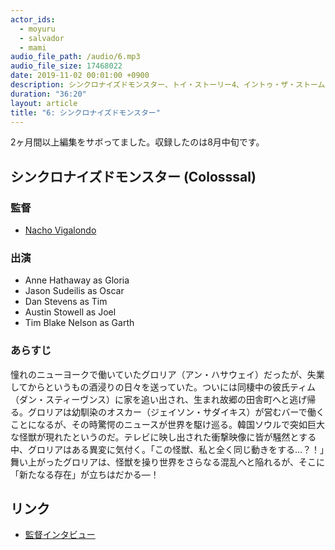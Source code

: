```yaml
---
actor_ids:
  - moyuru
  - salvador
  - mami
audio_file_path: /audio/6.mp3
audio_file_size: 17468022
date: 2019-11-02 00:01:00 +0900
description: シンクロナイズドモンスター、トイ・ストーリー4、イントゥ・ザ・ストーム、山崎貴監督などの話をしました。
duration: "36:20"
layout: article
title: "6: シンクロナイズドモンスター"
---
```



2ヶ月間以上編集をサボってました。収録したのは8月中旬です。

## シンクロナイズドモンスター (Colosssal)

### 監督
- [Nacho Vigalondo](https://www.imdb.com/name/nm1443023/)

### 出演
- Anne Hathaway as Gloria
- Jason Sudeilis as Oscar
- Dan Stevens as Tim
- Austin Stowell as Joel
- Tim Blake Nelson as Garth

### あらすじ
憧れのニューヨークで働いていたグロリア（アン・ハサウェイ）だったが、失業してからというもの酒浸りの日々を送っていた。ついには同棲中の彼氏ティム（ダン・スティーヴンス）に家を追い出され、生まれ故郷の田舎町へと逃げ帰る。グロリアは幼馴染のオスカー（ジェイソン・サダイキス）が営むバーで働くことになるが、その時驚愕のニュースが世界を駆け巡る。韓国ソウルで突如巨大な怪獣が現れたというのだ。テレビに映し出された衝撃映像に皆が騒然とする中、グロリアはある異変に気付く。「この怪獣、私と全く同じ動きをする…？！」舞い上がったグロリアは、怪獣を操り世界をさらなる混乱へと陥れるが、そこに「新たなる存在」が立ちはだかる―！

## リンク
- [監督インタビュー](https://realsound.jp/movie/2017/11/post-124331.html)